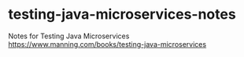 # testing-java-microservices-notes
Notes for Testing Java Microservices  https://www.manning.com/books/testing-java-microservices
